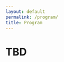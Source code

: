 ```yaml
---
layout: default
permalink: /program/
title: Program
---
```



# TBD

<!-- <table class="table table-striped">
    <thead>
    <tr>
        <th scope="col">Time</th>
        <th scope="col">Session</th>
    </tr>
    </thead>
    <tbody>
    <tr>
        <td>9:00 - 9:10</td>
        <td>Welcome</td>
    </tr>
    <tr>
        <td>9:10 - 9:45</td>
        <td>Invited Talk by <strong><a href="https://www.cs.ox.ac.uk/people/yarin.gal/website">Yarin Gal</a></strong></td>
    </tr>
    <tr>
        <td>9:45 - 10:15</td>
        <td>Invited Talk by <strong><a href="https://pages.cs.wisc.edu/~sharonli/">Sharon Yixuan Li</a></strong></td>
    </tr>
    <tr>
        <td>10:15 - 10:45</td>
        <td>Poster Session & Coffee Break</td>
    </tr>
    <tr>
        <td>10:45 - 11:25</td>
        <td>Contributed Talks 
        <br/><small>1. Localization Uncertainty Estimation for Anchor-Free Object Detection</small>
        <br/><small>2. Uncertainty Quantification using Query-Based Object Detectors</small>
        <br/><small>3. Variational Depth Networks: Uncertainty-Aware Monocular Self-Supervised Depth Estimation</small>
        <br/><small>4. Unsupervised Joint Image Transfer and Uncertainty Quantification using Patch Invariant Networks</small>
        </td>
    </tr>
    <tr>
        <td>11:25 - 12:00</td>
        <td>Invited Talk by <strong><a href="https://alexgkendall.com/">Alex Kendall</a></strong></td>
    </tr>
    <tr>
        <td>12:00 - 12:10</td>
        <td>Spotlights</td>
    </tr>
    <tr>
        <td>12:10 - 12:20</td>
        <td>Closing Remarks</td>
    </tr>
    <tr>
        <td>12:20 - 13:00</td>
        <td>Poster Session</td>
    </tr>
    </tbody>
</table> -->
